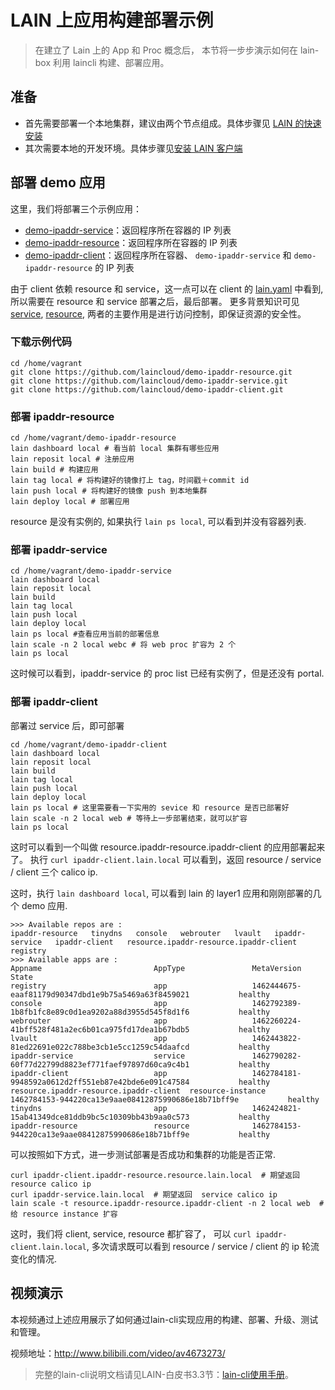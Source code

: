 # LAIN 上应用构建部署示例

>在建立了 Lain 上的 App 和 Proc 概念后，
本节将一步步演示如何在 lain-box 利用 laincli 构建、部署应用。

## 准备

- 首先需要部署一个本地集群，建议由两个节点组成。具体步骤见 [LAIN 的快速安装](install.html)
- 其次需要本地的开发环境。具体步骤见[安装 LAIN 客户端](../usermanual/install-lain-client.html)

## 部署 demo 应用

这里，我们将部署三个示例应用：
- [demo-ipaddr-service](https://github.com/laincloud/demo-ipaddr-service)：返回程序所在容器的 IP 列表
- [demo-ipaddr-resource](https://github.com/laincloud/demo-ipaddr-resource)：返回程序所在容器的 IP 列表
- [demo-ipaddr-client](https://github.com/laincloud/demo-ipaddr-client)：返回程序所在容器、
  `demo-ipaddr-service` 和 `demo-ipaddr-resource` 的 IP 列表

由于 client 依赖 resource 和 service，这一点可以在 client 的
[lain.yaml](https://github.com/laincloud/demo-ipaddr-client/blob/master/lain.yaml) 中看到,
所以需要在 resource 和 service 部署之后，最后部署。
更多背景知识可见 [service](../usermanual/service.html), [resource](../usermanual/resource.html), 
两者的主要作用是进行访问控制，即保证资源的安全性。

### 下载示例代码

```
cd /home/vagrant
git clone https://github.com/laincloud/demo-ipaddr-resource.git
git clone https://github.com/laincloud/demo-ipaddr-service.git
git clone https://github.com/laincloud/demo-ipaddr-client.git
```

### 部署 ipaddr-resource

```
cd /home/vagrant/demo-ipaddr-resource
lain dashboard local # 看当前 local 集群有哪些应用
lain reposit local # 注册应用
lain build # 构建应用
lain tag local # 将构建好的镜像打上 tag，时间戳＋commit id
lain push local # 将构建好的镜像 push 到本地集群
lain deploy local # 部署应用
```

resource 是没有实例的, 如果执行 `lain ps local`, 可以看到并没有容器列表.

### 部署 ipaddr-service

```
cd /home/vagrant/demo-ipaddr-service
lain dashboard local
lain reposit local
lain build
lain tag local
lain push local
lain deploy local
lain ps local #查看应用当前的部署信息
lain scale -n 2 local webc # 将 web proc 扩容为 2 个
lain ps local
```

这时候可以看到，ipaddr-service 的 proc list 已经有实例了，但是还没有 portal.

### 部署 ipaddr-client

部署过 service 后，即可部署

```
cd /home/vagrant/demo-ipaddr-client
lain dashboard local
lain reposit local
lain build
lain tag local
lain push local
lain deploy local
lain ps local # 这里需要看一下实用的 sevice 和 resource 是否已部署好
lain scale -n 2 local web # 等待上一步部署结束，就可以扩容
lain ps local
```

这时可以看到一个叫做 resource.ipaddr-resource.ipaddr-client 的应用部署起来了。
执行 `curl ipaddr-client.lain.local` 可以看到，返回 resource / service / client 三个 calico ip.

这时，执行 `lain dashboard local`, 可以看到 lain 的 layer1 应用和刚刚部署的几个 demo 应用.

```
>>> Available repos are :
ipaddr-resource   tinydns   console   webrouter   lvault   ipaddr-service   ipaddr-client   resource.ipaddr-resource.ipaddr-client   registry
>>> Available apps are :
Appname                         AppType               MetaVersion                                                   State
registry                        app                   1462444675-eaaf81179d90347dbd1e9b75a5469a63f8459021           healthy
console                         app                   1462792389-1b8fb1fc8e89c0d1ea9202a88d3955d545f8d1f6           healthy
webrouter                       app                   1462260224-41bff528f481a2ec6b01ca975fd17dea1b67bdb5           healthy
lvault                          app                   1462443822-81ed22691e022c788be3cb1e5cc1259c54daafcd           healthy
ipaddr-service                  service               1462790282-60f77d22799d8823ef771faef97897d60ca9c4b1           healthy
ipaddr-client                   app                   1462784181-9948592a0612d2ff551eb87e42bde6e091c47584           healthy
resource.ipaddr-resource.ipaddr-client  resource-instance     1462784153-944220ca13e9aae08412875990686e18b71bff9e           healthy
tinydns                         app                   1462424821-15ab41349dce81ddb9bc5c10309bb43b9aa0c573           healthy
ipaddr-resource                 resource              1462784153-944220ca13e9aae08412875990686e18b71bff9e           healthy
```

可以按照如下方式，进一步测试部署是否成功和集群的功能是否正常.

```
curl ipaddr-client.ipaddr-resource.resource.lain.local  # 期望返回 resource calico ip
curl ipaddr-service.lain.local  # 期望返回  service calico ip
lain scale -t resource.ipaddr-resource.ipaddr-client -n 2 local web  # 给 resource instance 扩容
```

这时，我们将 client, service, resource 都扩容了，
可以 `curl ipaddr-client.lain.local`, 多次请求既可以看到 resource / service / client 的 ip 轮流变化的情况.

## 视频演示

本视频通过上述应用展示了如何通过lain-cli实现应用的构建、部署、升级、测试和管理。

视频地址：http://www.bilibili.com/video/av4673273/

> 完整的lain-cli说明文档请见LAIN-白皮书3.3节：[lain-cli使用手册](../usermanual/sdkandcli.html)。
